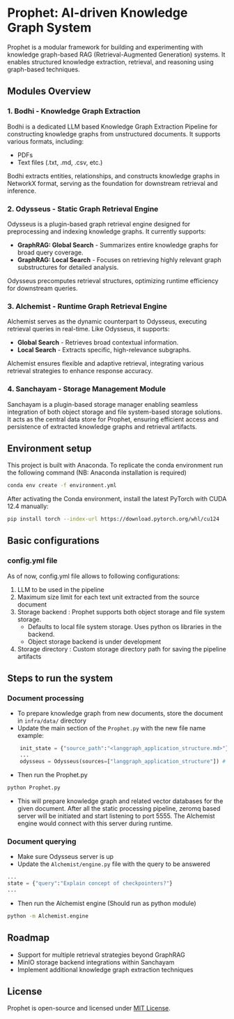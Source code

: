 # Prophet: AI-driven Knowledge Graph System

Prophet is a modular framework for building and experimenting with knowledge graph-based RAG (Retrieval-Augmented Generation) systems. It enables structured knowledge extraction, retrieval, and reasoning using graph-based techniques.

## Modules Overview

### 1. Bodhi - Knowledge Graph Extraction
Bodhi is a dedicated LLM based Knowledge Graph Extraction Pipeline for constructing knowledge graphs from unstructured documents. It supports various formats, including:
- PDFs
- Text files (.txt, .md, .csv, etc.)

Bodhi extracts entities, relationships, and constructs knowledge graphs in NetworkX format, serving as the foundation for downstream retrieval and inference.

### 2. Odysseus - Static Graph Retrieval Engine
Odysseus is a plugin-based graph retrieval engine designed for preprocessing and indexing knowledge graphs. It currently supports:
- **GraphRAG: Global Search** - Summarizes entire knowledge graphs for broad query coverage.
- **GraphRAG: Local Search** - Focuses on retrieving highly relevant graph substructures for detailed analysis.

Odysseus precomputes retrieval structures, optimizing runtime efficiency for downstream queries.

### 3. Alchemist - Runtime Graph Retrieval Engine
Alchemist serves as the dynamic counterpart to Odysseus, executing retrieval queries in real-time. Like Odysseus, it supports:
- **Global Search** - Retrieves broad contextual information.
- **Local Search** - Extracts specific, high-relevance subgraphs.

Alchemist ensures flexible and adaptive retrieval, integrating various retrieval strategies to enhance response accuracy.

### 4. Sanchayam - Storage Management Module
Sanchayam is a plugin-based storage manager enabling seamless integration of both object storage and file system-based storage solutions. It acts as the central data store for Prophet, ensuring efficient access and persistence of extracted knowledge graphs and retrieval artifacts.

## Environment setup 
This project is built with Anaconda. To replicate the conda environment run the following command (NB: Anaconda installation is required)

```bash
conda env create -f environment.yml
```

After activating the Conda environment, install the latest PyTorch with CUDA 12.4 manually: 

```bash
pip install torch --index-url https://download.pytorch.org/whl/cu124 
```

## Basic configurations
### config.yml file
As of now, config.yml file allows to following configurations:
1. LLM to be used in the pipeline
2. Maximum size limit for each text unit extracted from the source document
3. Storage backend : Prophet supports both object storage and file system storage. 
   - Defaults to local file system storage. Uses python os libraries in the backend. 
   - Object storage backend is under development
4. Storage directory : Custom storage directory path for saving the pipeline artifacts 

## Steps to run the system 
### Document processing 
- To prepare knowledge graph from new documents, store the document in `infra/data/` directory 
- Update the main section of the `Prophet.py` with the new file name 
example:
```python
    init_state = {"source_path":"<langgraph_application_structure.md>"} # Source name with extension
    ...
    odysseus = Odysseus(sources=["langgraph_application_structure"]) # Source name with without extension
```
- Then run the Prophet.py
```bash
python Prophet.py
```
- This will prepare knowledge graph and related vector databases for the given document. After all the static processing pipeline, zeromq based server will be initiated and start listening to port 5555. The Alchemist engine would connect with this server during runtime.

### Document querying 
- Make sure Odysseus server is up
- Update the `Alchemist/engine.py` file with the query to be answered
```python
...
state = {"query":"Explain concept of checkpointers?"} 
...
```
- Then run the Alchemist engine (Should run as python module)
```bash
python -m Alchemist.engine
```

## Roadmap
- Support for multiple retrieval strategies beyond GraphRAG
- MinIO storage backend integrations within Sanchayam
- Implement additional knowledge graph extraction techniques

## License
Prophet is open-source and licensed under [MIT License](LICENSE).
